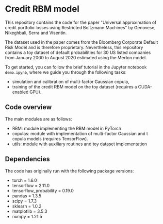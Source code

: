 # Credit RBM model

This repository contains the code for the paper "Universal approximation of credit portfolio losses using Restricted Boltzmann Machines" by Genovese, Nikeghbali, Serra and Visentin.

The dataset used in the paper comes from the Bloomberg Corporate Default Risk Model and is therefore proprietary. Nevertheless, this repository contains a toy dataset of default probabilities for 30 US listed companies from January 2000 to August 2020 estimated using the Merton model.

To get started, you can follow the brief tutorial in the Jupyter notebook `demo.ipynb`, where we guide you through the following tasks:
* simulation and calibration of multi-factor Gaussian copula,
* training of the credit RBM model on the toy dataset (requires a CUDA-enabled GPU).

## Code overview

The main modules are as follows:

* RBM: module implementing the RBM model in PyTorch
* copulas: module with implementation of multi-factor Gaussian and t copula models (requires TensorFlow).
* utils: module with auxiliary routines and toy dataset implementation

## Dependencies
The code has originally run with the following package versions:
* torch = 1.6.0
* tensorflow = 2.11.0
* tensorflow_probability = 0.19.0
* pandas = 1.3.5
* scipy = 1.7.3
* sklearn = 1.0.2
* matplotlib = 3.5.3
* numpy = 1.21.5